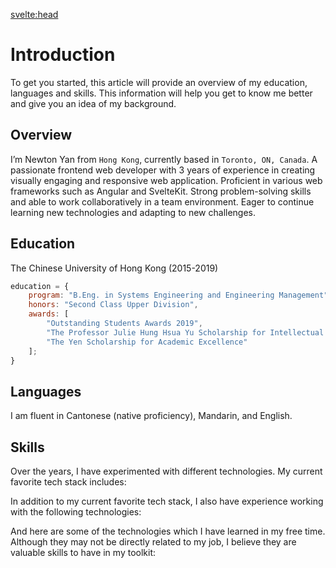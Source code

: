 <script lang="ts">
    import SkillShowcase from '$components/SkillShowcase.svelte';
	export let data;
</script>

<svelte:head>
<title>Introduction | Newton Yan</title>
</svelte:head>

# Introduction

To get you started, this article will provide an overview of my education, languages and skills. This information will help you get to know me better and give you an idea of my background.

## Overview

I’m Newton Yan from `Hong Kong`, currently based in `Toronto, ON, Canada`. A passionate frontend web developer with 3 years of experience in creating visually engaging and responsive web
application. Proficient in various web frameworks such as Angular and SvelteKit. Strong problem-solving skills and
able to work collaboratively in a team environment. Eager to continue learning new technologies and adapting to new
challenges.

## Education

The Chinese University of Hong Kong (2015-2019)

```js {1-3}
education = {
	program: "B.Eng. in Systems Engineering and Engineering Management",
	honors: "Second Class Upper Division",
	awards: [
		"Outstanding Students Awards 2019",
		"The Professor Julie Hung Hsua Yu Scholarship for Intellectual Excel-leration",
		"The Yen Scholarship for Academic Excellence"
	];
}
```

## Languages

I am fluent in Cantonese (native proficiency), Mandarin, and English.

## Skills

Over the years, I have experimented with different technologies. My current favorite tech stack includes:
<SkillShowcase list={data.favouriteStack}/>

In addition to my current favorite tech stack, I also have experience working with the following technologies:
<SkillShowcase list={data.intermediateStack}/>

And here are some of the technologies which I have learned in my free time. Although they may not be directly related to my job, I believe they are valuable skills to have in my toolkit:
<SkillShowcase list={data.otherTools}/>
